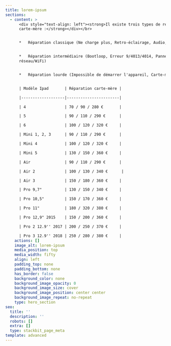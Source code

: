 ```yaml
---
title: lorem-ipsum
sections:
  - content: >
      <div style="text-align: left"><strong>Il existe trois types de réparations
      carte-mère :</strong></div></br>


      *   Réparation classique (Ne charge plus, Retro-éclairage, Audio, Tactile)


      *   Réparation intermédiaire (Bootloop, Erreur 9/4013/4014, Panne
      réseau/WiFi)


      *   Réparation lourde (Impossible de démarrer l'appareil, Carte-mère HS)


      | Modèle Ipad       | Réparation carte-mère |

      |-------------------|-----------------------|

      | 4                 | 70 / 90 / 280 €       |

      | 5                 | 90 / 110 / 290 €      |

      | 6                 | 100 / 120 / 320 €     |

      | Mini 1, 2, 3      | 90 / 110 / 290 €      |

      | Mini 4            | 100 / 120 / 320 €     |

      | Mini 5            | 130 / 150 / 360 €     |

      | Air               | 90 / 110 / 290 €      |

      | Air 2             | 100 / 130 / 340 €      |

      | Air 3             | 150 / 180 / 360 €     |

      | Pro 9,7"          | 130 / 150 / 340 €     |

      | Pro 10,5"         | 150 / 170 / 360 €     |

      | Pro 11"           | 180 / 320 / 380 €     |

      | Pro 12,9" 2015    | 150 / 200 / 360 €     |

      | Pro 2 12.9'' 2017 | 200 / 250 / 370 €     |

      | Pro 3 12.9'' 2018 | 250 / 280 / 380 €     |
    actions: []
    image_alt: lorem-ipsum
    media_position: top
    media_width: fifty
    align: left
    padding_top: none
    padding_bottom: none
    has_border: false
    background_color: none
    background_image_opacity: 0
    background_image_size: cover
    background_image_position: center center
    background_image_repeat: no-repeat
    type: hero_section
seo:
  title: ''
  description: ''
  robots: []
  extra: []
  type: stackbit_page_meta
template: advanced
---
```

